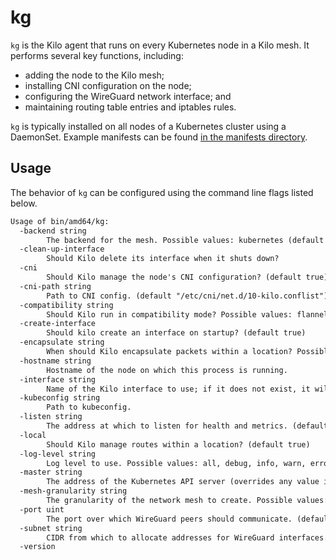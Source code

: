 # kg

`kg` is the Kilo agent that runs on every Kubernetes node in a Kilo mesh.
It performs several key functions, including:
* adding the node to the Kilo mesh;
* installing CNI configuration on the node;
* configuring the WireGuard network interface; and
* maintaining routing table entries and iptables rules.

`kg` is typically installed on all nodes of a Kubernetes cluster using a DaemonSet.
Example manifests can be found [in the manifests directory](https://github.com/squat/kilo/tree/master/manifests).

## Usage

The behavior of `kg` can be configured using the command line flags listed below.

[embedmd]:# (../tmp/help.txt)
```txt
Usage of bin/amd64/kg:
  -backend string
    	The backend for the mesh. Possible values: kubernetes (default "kubernetes")
  -clean-up-interface
    	Should Kilo delete its interface when it shuts down?
  -cni
    	Should Kilo manage the node's CNI configuration? (default true)
  -cni-path string
    	Path to CNI config. (default "/etc/cni/net.d/10-kilo.conflist")
  -compatibility string
    	Should Kilo run in compatibility mode? Possible values: flannel
  -create-interface
    	Should kilo create an interface on startup? (default true)
  -encapsulate string
    	When should Kilo encapsulate packets within a location? Possible values: never, crosssubnet, always (default "always")
  -hostname string
    	Hostname of the node on which this process is running.
  -interface string
    	Name of the Kilo interface to use; if it does not exist, it will be created. (default "kilo0")
  -kubeconfig string
    	Path to kubeconfig.
  -listen string
    	The address at which to listen for health and metrics. (default ":1107")
  -local
    	Should Kilo manage routes within a location? (default true)
  -log-level string
    	Log level to use. Possible values: all, debug, info, warn, error, none (default "info")
  -master string
    	The address of the Kubernetes API server (overrides any value in kubeconfig).
  -mesh-granularity string
    	The granularity of the network mesh to create. Possible values: location, full (default "location")
  -port uint
    	The port over which WireGuard peers should communicate. (default 51820)
  -subnet string
    	CIDR from which to allocate addresses for WireGuard interfaces. (default "10.4.0.0/16")
  -version
```
